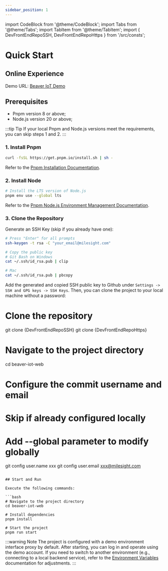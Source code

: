```yaml
---
sidebar_position: 1
---
```


import CodeBlock from '@theme/CodeBlock';
import Tabs from '@theme/Tabs';
import TabItem from '@theme/TabItem';
import { DevFrontEndRepoSSH, DevFrontEndRepoHttps } from '/src/consts';


# Quick Start

## Online Experience

Demo URL: [Beaver IoT Demo](https://demo.beaver-iot.com/)

## Prerequisites

- Pnpm version 8 or above;
- Node.js version 20 or above;

:::tip Tip
If your local Pnpm and Node.js versions meet the requirements, you can skip steps 1 and 2.
:::

### 1. Install Pnpm

```bash
curl -fsSL https://get.pnpm.io/install.sh | sh -
```

Refer to the [Pnpm Installation Documentation](https://pnpm.io/installation).

### 2. Install Node

```bash
# Install the LTS version of Node.js
pnpm env use --global lts
```

Refer to the [Pnpm Node.js Environment Management Documentation](https://pnpm.io/cli/env).

### 3. Clone the Repository

Generate an SSH Key (skip if you already have one):

```bash
# Press "Enter" for all prompts
ssh-keygen -t rsa -C "your_email@milesight.com"

# Copy the public key
# Git Bash on Windows
cat ~/.ssh/id_rsa.pub | clip

# Mac
cat ~/.ssh/id_rsa.pub | pbcopy
```

Add the generated and copied SSH public key to Github under `Settings -> SSH and GPG keys -> SSH Keys`. Then, you can clone the project to your local machine without a password:

# Clone the repository
<Tabs>
  <TabItem value="SSH" label="SSH" default>
    <CodeBlock language="bash">git clone {DevFrontEndRepoSSH}</CodeBlock>
  </TabItem>
  <TabItem value="Https" label="Https">
    <CodeBlock language="bash">git clone {DevFrontEndRepoHttps}</CodeBlock>
  </TabItem>
</Tabs>

# Navigate to the project directory
cd beaver-iot-web

# Configure the commit username and email
# Skip if already configured locally
# Add --global parameter to modify globally
git config user.name xxx
git config user.email xxx@milesight.com
```

## Start and Run

Execute the following commands:

```bash
# Navigate to the project directory
cd beaver-iot-web

# Install dependencies
pnpm install

# Start the project
pnpm run start
```

:::warning Note
The project is configured with a demo environment interface proxy by default. After starting, you can log in and operate using the demo account. If you need to switch to another environment (e.g., connecting to a local backend service), refer to the [Environment Variables](./development/env.md) documentation for adjustments.
:::
